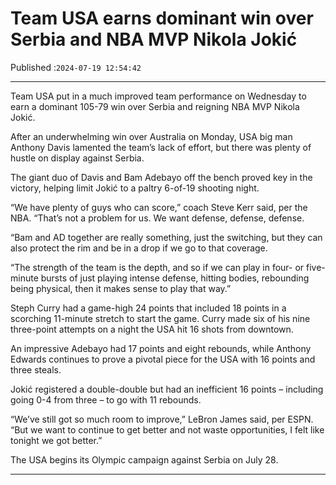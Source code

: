 # Team USA earns dominant win over Serbia and NBA MVP Nikola Jokić

Published :`2024-07-19 12:54:42`

---

Team USA put in a much improved team performance on Wednesday to earn a dominant 105-79 win over Serbia and reigning NBA MVP Nikola Jokić.

After an underwhelming win over Australia on Monday, USA big man Anthony Davis lamented the team’s lack of effort, but there was plenty of hustle on display against Serbia.

The giant duo of Davis and Bam Adebayo off the bench proved key in the victory, helping limit Jokić to a paltry 6-of-19 shooting night.

“We have plenty of guys who can score,” coach Steve Kerr said, per the NBA. “That’s not a problem for us. We want defense, defense, defense.

“Bam and AD together are really something, just the switching, but they can also protect the rim and be in a drop if we go to that coverage.

“The strength of the team is the depth, and so if we can play in four- or five-minute bursts of just playing intense defense, hitting bodies, rebounding being physical, then it makes sense to play that way.”

Steph Curry had a game-high 24 points that included 18 points in a scorching 11-minute stretch to start the game. Curry made six of his nine three-point attempts on a night the USA hit 16 shots from downtown.

An impressive Adebayo had 17 points and eight rebounds, while Anthony Edwards continues to prove a pivotal piece for the USA with 16 points and three steals.

Jokić registered a double-double but had an inefficient 16 points – including going 0-4 from three – to go with 11 rebounds.

“We’ve still got so much room to improve,” LeBron James said, per ESPN. “But we want to continue to get better and not waste opportunities, I felt like tonight we got better.”

The USA begins its Olympic campaign against Serbia on July 28.

---

